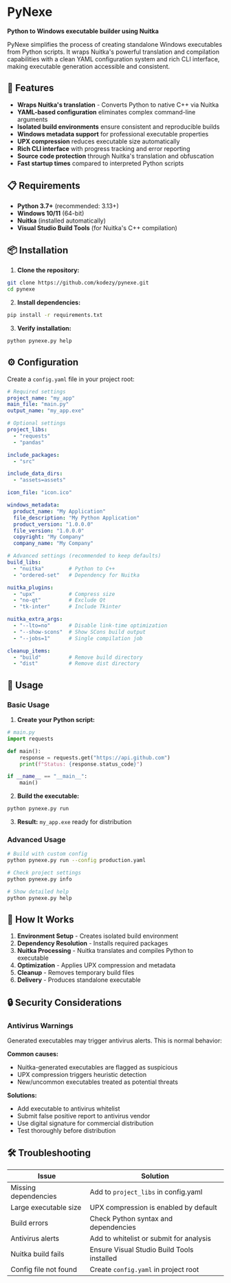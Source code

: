 # PyNexe

**Python to Windows executable builder using Nuitka**

PyNexe simplifies the process of creating standalone Windows executables from Python scripts. It wraps Nuitka's powerful translation and compilation capabilities with a clean YAML configuration system and rich CLI interface, making executable generation accessible and consistent.

## 🚀 Features

- **Wraps Nuitka's translation** - Converts Python to native C++ via Nuitka
- **YAML-based configuration** eliminates complex command-line arguments
- **Isolated build environments** ensure consistent and reproducible builds
- **Windows metadata support** for professional executable properties
- **UPX compression** reduces executable size automatically
- **Rich CLI interface** with progress tracking and error reporting
- **Source code protection** through Nuitka's translation and obfuscation
- **Fast startup times** compared to interpreted Python scripts

## 📋 Requirements

- **Python 3.7+** (recommended: 3.13+)
- **Windows 10/11** (64-bit)
- **Nuitka** (installed automatically)
- **Visual Studio Build Tools** (for Nuitka's C++ compilation)

## 📦 Installation

1. **Clone the repository:**
```bash
git clone https://github.com/kodezy/pynexe.git
cd pynexe
```

2. **Install dependencies:**
```bash
pip install -r requirements.txt
```

3. **Verify installation:**
```bash
python pynexe.py help
```

## ⚙️ Configuration

Create a `config.yaml` file in your project root:

```yaml
# Required settings
project_name: "my_app"
main_file: "main.py"
output_name: "my_app.exe"

# Optional settings
project_libs:
  - "requests"
  - "pandas"

include_packages:
  - "src"

include_data_dirs:
  - "assets=assets"

icon_file: "icon.ico"

windows_metadata:
  product_name: "My Application"
  file_description: "My Python Application"
  product_version: "1.0.0.0"
  file_version: "1.0.0.0"
  copyright: "My Company"
  company_name: "My Company"

# Advanced settings (recommended to keep defaults)
build_libs:
  - "nuitka"        # Python to C++
  - "ordered-set"   # Dependency for Nuitka

nuitka_plugins:
  - "upx"           # Compress size
  - "no-qt"         # Exclude Qt
  - "tk-inter"      # Include Tkinter

nuitka_extra_args:
  - "--lto=no"      # Disable link-time optimization
  - "--show-scons"  # Show SCons build output
  - "--jobs=1"      # Single compilation job

cleanup_items:
  - "build"         # Remove build directory
  - "dist"          # Remove dist directory
```

## 🧪 Usage

### Basic Usage

1. **Create your Python script:**
```python
# main.py
import requests

def main():
    response = requests.get("https://api.github.com")
    print(f"Status: {response.status_code}")

if __name__ == "__main__":
    main()
```

2. **Build the executable:**
```bash
python pynexe.py run
```

3. **Result:** `my_app.exe` ready for distribution

### Advanced Usage

```bash
# Build with custom config
python pynexe.py run --config production.yaml

# Check project settings
python pynexe.py info

# Show detailed help
python pynexe.py help
```

## 🧠 How It Works

1. **Environment Setup** - Creates isolated build environment
2. **Dependency Resolution** - Installs required packages
3. **Nuitka Processing** - Nuitka translates and compiles Python to executable
4. **Optimization** - Applies UPX compression and metadata
5. **Cleanup** - Removes temporary build files
6. **Delivery** - Produces standalone executable

## 🔒 Security Considerations

### Antivirus Warnings

Generated executables may trigger antivirus alerts. This is normal behavior:

**Common causes:**
- Nuitka-generated executables are flagged as suspicious
- UPX compression triggers heuristic detection
- New/uncommon executables treated as potential threats

**Solutions:**
- Add executable to antivirus whitelist
- Submit false positive report to antivirus vendor
- Use digital signature for commercial distribution
- Test thoroughly before distribution

## 🛠️ Troubleshooting

| Issue | Solution |
|-------|----------|
| Missing dependencies | Add to `project_libs` in config.yaml |
| Large executable size | UPX compression is enabled by default |
| Build errors | Check Python syntax and dependencies |
| Antivirus alerts | Add to whitelist or submit for analysis |
| Nuitka build fails | Ensure Visual Studio Build Tools installed |
| Config file not found | Create `config.yaml` in project root |
